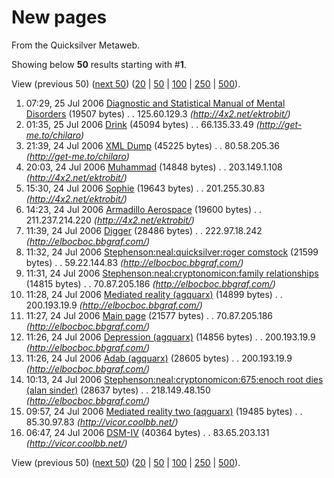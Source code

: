 
# New pages

From the Quicksilver Metaweb.

Showing below **50** results starting with #**1**.
  
View (previous 50) ([next 50](/)) ([20](/) | [50](/) | [100](/) | [250](/) | [500](/)).
1. 07:29, 25 Jul 2006 [Diagnostic and Statistical Manual of Mental Disorders](/diagnostic-and-statistical-manual-of-mental-disorders) (19507 bytes) . . 125.60.129.3 *(http://4x2.net/ektrobit/)*
2. 01:35, 25 Jul 2006 [Drink](/drink) (45094 bytes) . . 66.135.33.49 *(http://get-me.to/chilaro)*
3. 21:39, 24 Jul 2006 [XML Dump](/xml-dump) (45225 bytes) . . 80.58.205.36 *(http://get-me.to/chilaro)*
4. 20:03, 24 Jul 2006 [Muhammad](/muhammad) (14848 bytes) . . 203.149.1.108 *(http://4x2.net/ektrobit/)*
5. 15:30, 24 Jul 2006 [Sophie](/sophie) (19643 bytes) . . 201.255.30.83 *(http://4x2.net/ektrobit/)*
6. 14:23, 24 Jul 2006 [Armadillo Aerospace](/armadillo-aerospace) (19600 bytes) . . 211.237.214.220 *(http://4x2.net/ektrobit/)*
7. 11:39, 24 Jul 2006 [Digger](/digger) (28486 bytes) . . 222.97.18.242 *(http://elbocboc.bbgraf.com/)*
8. 11:32, 24 Jul 2006 [Stephenson:neal:quicksilver:roger comstock](/stephenson-neal-quicksilver-roger-comstock) (21599 bytes) . . 59.22.144.83 *(http://elbocboc.bbgraf.com/)*
9. 11:31, 24 Jul 2006 [Stephenson:neal:cryptonomicon:family relationships](/stephenson-neal-cryptonomicon-family-relationships) (14815 bytes) . . 70.87.205.186 *(http://elbocboc.bbgraf.com/)*
10. 11:28, 24 Jul 2006 [Mediated reality (agquarx)](/mediated-reality-agquarx) (14899 bytes) . . 200.193.19.9 *(http://elbocboc.bbgraf.com/)*
11. 11:27, 24 Jul 2006 [Main page](/main-page) (21577 bytes) . . 70.87.205.186 *(http://elbocboc.bbgraf.com/)*
12. 11:26, 24 Jul 2006 [Depression (agquarx)](/depression-agquarx) (14856 bytes) . . 200.193.19.9 *(http://elbocboc.bbgraf.com/)*
13. 11:26, 24 Jul 2006 [Adab (agquarx)](/adab-agquarx) (28605 bytes) . . 200.193.19.9 *(http://elbocboc.bbgraf.com/)*
14. 10:13, 24 Jul 2006 [Stephenson:neal:cryptonomicon:675:enoch root dies (alan sinder)](/stephenson-neal-cryptonomicon-675-enoch-root-dies-alan-sinder) (28637 bytes) . . 218.149.48.150 *(http://elbocboc.bbgraf.com/)*
15. 09:57, 24 Jul 2006 [Mediated reality two (aqguarx)](/mediated-reality-two-aqguarx) (19485 bytes) . . 85.30.97.83 *(http://vicor.coolbb.net/)*
16. 06:47, 24 Jul 2006 [DSM-IV](/dsm-iv) (40364 bytes) . . 83.65.203.131 *(http://vicor.coolbb.net/)*

View (previous 50) ([next 50](/)) ([20](/) | [50](/) | [100](/) | [250](/) | [500](/)).
